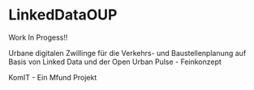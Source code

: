 # LinkedDataOUP


Work In Progess!!

Urbane digitalen Zwillinge für die Verkehrs- und Baustellenplanung auf Basis von Linked Data und der Open Urban Pulse - Feinkonzept

KomIT - Ein Mfund Projekt
